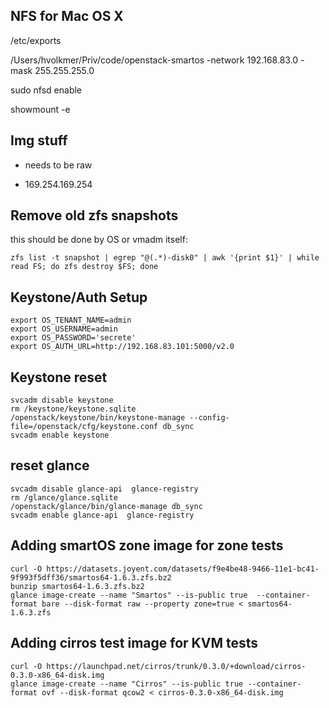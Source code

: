 ## NFS for Mac OS X

 /etc/exports

 /Users/hvolkmer/Priv/code/openstack-smartos -network 192.168.83.0  -mask 255.255.255.0

sudo nfsd enable

showmount -e


## Img stuff
  - needs to be raw

  - 169.254.169.254


## Remove old zfs snapshots

this should be done by OS or vmadm itself:

    zfs list -t snapshot | egrep "@(.*)-disk0" | awk '{print $1}' | while read FS; do zfs destroy $FS; done


## Keystone/Auth Setup

    export OS_TENANT_NAME=admin
    export OS_USERNAME=admin
    export OS_PASSWORD='secrete'
    export OS_AUTH_URL=http://192.168.83.101:5000/v2.0

## Keystone reset

    svcadm disable keystone
    rm /keystone/keystone.sqlite
    /openstack/keystone/bin/keystone-manage --config-file=/openstack/cfg/keystone.conf db_sync
    svcadm enable keystone

## reset glance

    svcadm disable glance-api  glance-registry
    rm /glance/glance.sqlite
    /openstack/glance/bin/glance-manage db_sync
    svcadm enable glance-api  glance-registry

## Adding smartOS zone image for zone tests

    curl -O https://datasets.joyent.com/datasets/f9e4be48-9466-11e1-bc41-9f993f5dff36/smartos64-1.6.3.zfs.bz2
    bunzip smartos64-1.6.3.zfs.bz2
    glance image-create --name "Smartos" --is-public true  --container-format bare --disk-format raw --property zone=true < smartos64-1.6.3.zfs


## Adding cirros test image for KVM tests

	curl -O https://launchpad.net/cirros/trunk/0.3.0/+download/cirros-0.3.0-x86_64-disk.img
    glance image-create --name "Cirros" --is-public true --container-format ovf --disk-format qcow2 < cirros-0.3.0-x86_64-disk.img

